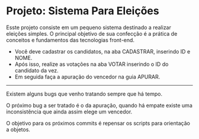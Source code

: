 # Projeto: Sistema Para Eleições

Esste projeto consiste em um pequeno sistema destinado a realizar eleições simples. O principal objetivo de sua confecção é a prática de conceitos e fundamentos das tecnologias front-end.

- Você deve cadastrar os candidatos, na aba CADASTRAR, inserindo ID e NOME.
- Após isso, realize as votações na aba VOTAR inserindo o ID do candidato da vez.
- Em seguida faça a apuração do vencedor na guia APURAR.

<hr>

Existem alguns bugs que venho tratando sempre que há tempo.

O próximo bug a ser tratado é o da apuração, quando há empate existe uma inconsistência que ainda assim elege um vencedor.

O objetivo para os próximos commits é repensar os scripts para orientação a objetos.
